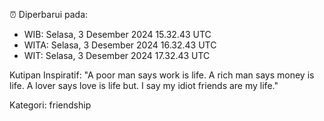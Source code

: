 ⏰ Diperbarui pada:
- WIB: Selasa, 3 Desember 2024 15.32.43 UTC
- WITA: Selasa, 3 Desember 2024 16.32.43 UTC
- WIT: Selasa, 3 Desember 2024 17.32.43 UTC

Kutipan Inspiratif:
"A poor man says work is life. A rich man says money is life. A lover says love is life but. I say my idiot friends are my life."


Kategori: friendship


